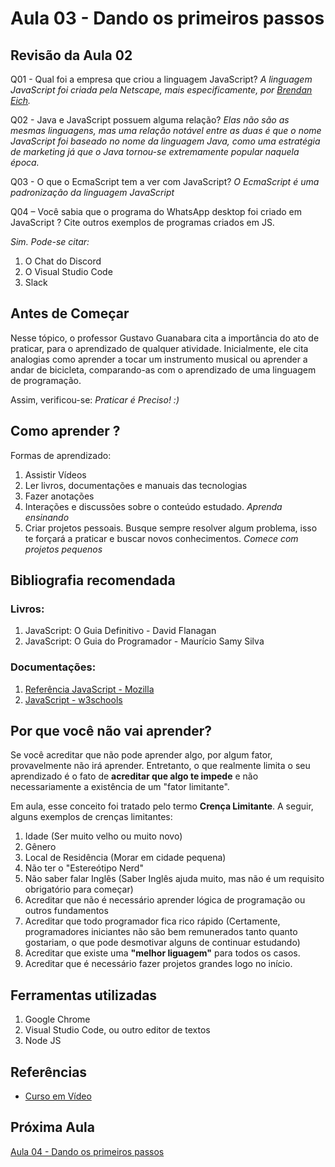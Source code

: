 # Aula 03 - Dando os primeiros passos

## Revisão da Aula 02

Q01 - Qual foi a empresa que criou a linguagem JavaScript?
_A linguagem JavaScript foi criada pela Netscape, mais especificamente, por [Brendan Eich](https://pt.wikipedia.org/wiki/Brendan_Eich)._

Q02 - Java e JavaScript possuem alguma relação?
_Elas não são as mesmas linguagens, mas uma relação notável entre as duas é que o nome JavaScript foi baseado no nome da linguagem Java, como uma estratégia de marketing já que o Java tornou-se extremamente popular naquela época._

Q03 - O que o EcmaScript tem a ver com JavaScript?
_O EcmaScript é uma padronização da linguagem JavaScript_

Q04 – Você sabia que o programa do WhatsApp desktop foi criado em JavaScript ? Cite outros exemplos de programas criados em JS.

_Sim. Pode-se citar:_

1. O Chat do Discord
2. O Visual Studio Code
3. Slack

## Antes de Começar

Nesse tópico, o professor Gustavo Guanabara cita a importância do ato de praticar, para o aprendizado de qualquer atividade. Inicialmente, ele cita analogias como aprender a tocar um instrumento musical ou aprender a andar de bicicleta, comparando-as com o aprendizado de uma linguagem de programação.

Assim, verificou-se: _Praticar é Preciso! :)_

## Como aprender ?

Formas de aprendizado:

1. Assistir Vídeos
2. Ler livros, documentações e manuais das tecnologias
3. Fazer anotações
4. Interações e discussões sobre o conteúdo estudado. _Aprenda ensinando_
5. Criar projetos pessoais. Busque sempre resolver algum problema, isso te forçará a praticar e buscar novos conhecimentos. _Comece com projetos pequenos_

## Bibliografia recomendada

### Livros:

1. JavaScript: O Guia Definitivo - David Flanagan
2. JavaScript: O Guia do Programador - Maurício Samy Silva

### Documentações:

1. [Referência JavaScript - Mozilla](https://developer.mozilla.org/pt-BR/docs/Web/JavaScript)
2. [JavaScript - w3schools](https://www.w3schools.com/js/)

## Por que você não vai aprender?

Se você acreditar que não pode aprender algo, por algum fator, provavelmente não irá aprender. Entretanto, o que realmente limita o seu aprendizado é o fato de **acreditar que algo te impede** e não necessariamente a existência de um "fator limitante".

Em aula, esse conceito foi tratado pelo termo **Crença Limitante**. A seguir, alguns exemplos de crenças limitantes:

1. Idade (Ser muito velho ou muito novo)
2. Gênero
3. Local de Residência (Morar em cidade pequena)
4. Não ter o "Estereótipo Nerd"
5. Não saber falar Inglês (Saber Inglês ajuda muito, mas não é um requisito obrigatório para começar)
6. Acreditar que não é necessário aprender lógica de programação ou outros fundamentos
7. Acreditar que todo programador fica rico rápido (Certamente, programadores iniciantes não são bem remunerados tanto quanto gostariam, o que pode desmotivar alguns de continuar estudando)
8. Acreditar que existe uma **"melhor liguagem"** para todos os casos.
9. Acreditar que é necessário fazer projetos grandes logo no início.

## Ferramentas utilizadas

1. Google Chrome
2. Visual Studio Code, ou outro editor de textos
3. Node JS

## Referências

- [Curso em Vídeo](https://www.youtube.com/c/CursoemV%C3%ADdeo)

## Próxima Aula

[Aula 04 - Dando os primeiros passos](../Aula04/)
